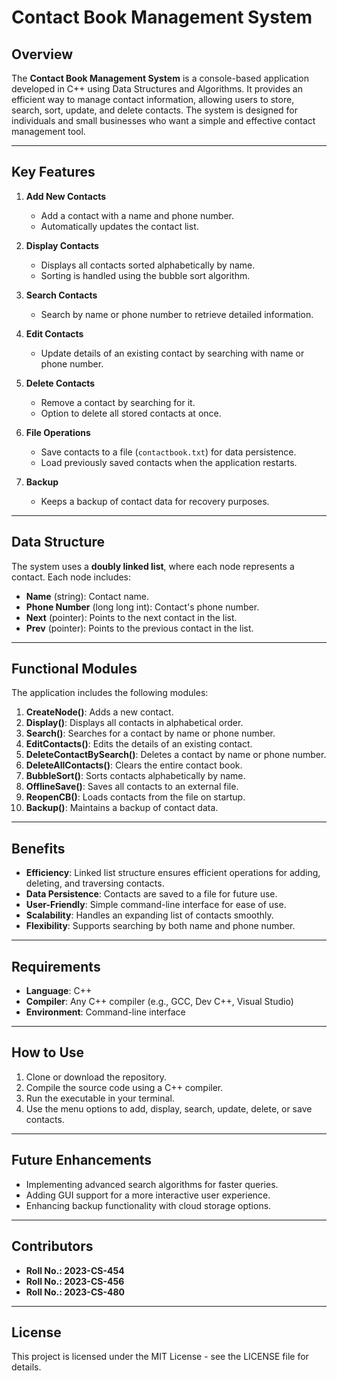 # Contact Book Management System

## Overview
The **Contact Book Management System** is a console-based application developed in C++ using Data Structures and Algorithms. It provides an efficient way to manage contact information, allowing users to store, search, sort, update, and delete contacts. The system is designed for individuals and small businesses who want a simple and effective contact management tool.

---

## Key Features
1. **Add New Contacts**  
   - Add a contact with a name and phone number.
   - Automatically updates the contact list.

2. **Display Contacts**  
   - Displays all contacts sorted alphabetically by name.
   - Sorting is handled using the bubble sort algorithm.

3. **Search Contacts**  
   - Search by name or phone number to retrieve detailed information.

4. **Edit Contacts**  
   - Update details of an existing contact by searching with name or phone number.

5. **Delete Contacts**  
   - Remove a contact by searching for it.
   - Option to delete all stored contacts at once.

6. **File Operations**  
   - Save contacts to a file (`contactbook.txt`) for data persistence.
   - Load previously saved contacts when the application restarts.

7. **Backup**  
   - Keeps a backup of contact data for recovery purposes.

---

## Data Structure
The system uses a **doubly linked list**, where each node represents a contact. Each node includes:
- **Name** (string): Contact name.
- **Phone Number** (long long int): Contact's phone number.
- **Next** (pointer): Points to the next contact in the list.
- **Prev** (pointer): Points to the previous contact in the list.

---

## Functional Modules
The application includes the following modules:
1. **CreateNode()**: Adds a new contact.
2. **Display()**: Displays all contacts in alphabetical order.
3. **Search()**: Searches for a contact by name or phone number.
4. **EditContacts()**: Edits the details of an existing contact.
5. **DeleteContactBySearch()**: Deletes a contact by name or phone number.
6. **DeleteAllContacts()**: Clears the entire contact book.
7. **BubbleSort()**: Sorts contacts alphabetically by name.
8. **OfflineSave()**: Saves all contacts to an external file.
9. **ReopenCB()**: Loads contacts from the file on startup.
10. **Backup()**: Maintains a backup of contact data.

---

## Benefits
- **Efficiency**: Linked list structure ensures efficient operations for adding, deleting, and traversing contacts.
- **Data Persistence**: Contacts are saved to a file for future use.
- **User-Friendly**: Simple command-line interface for ease of use.
- **Scalability**: Handles an expanding list of contacts smoothly.
- **Flexibility**: Supports searching by both name and phone number.

---

## Requirements
- **Language**: C++
- **Compiler**: Any C++ compiler (e.g., GCC, Dev C++, Visual Studio)
- **Environment**: Command-line interface

---

## How to Use
1. Clone or download the repository.
2. Compile the source code using a C++ compiler.
3. Run the executable in your terminal.
4. Use the menu options to add, display, search, update, delete, or save contacts.

---

## Future Enhancements
- Implementing advanced search algorithms for faster queries.
- Adding GUI support for a more interactive user experience.
- Enhancing backup functionality with cloud storage options.

---

## Contributors
- **Roll No.: 2023-CS-454**
- **Roll No.: 2023-CS-456**
- **Roll No.: 2023-CS-480**

---

## License
This project is licensed under the MIT License - see the LICENSE file for details.
